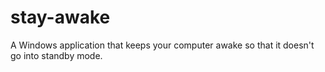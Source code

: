 # stay-awake
A Windows application that keeps your computer awake so that it doesn't go into standby mode.
